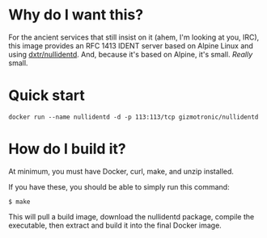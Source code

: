 # Why do I want this?

For the ancient services that still insist on it (ahem, I'm looking at you, IRC), this image provides an RFC 1413 IDENT server based on Alpine Linux and using [dxtr/nullidentd](https://github.com/dxtr/nullidentd). And, because it's based on Alpine, it's small. *Really* small.

# Quick start

`docker run --name nullidentd -d -p 113:113/tcp gizmotronic/nullidentd`

# How do I build it?

At minimum, you must have Docker, curl, make, and unzip installed.

If you have these, you should be able to simply run this command:

`$ make`

This will pull a build image, download the nullidentd package, compile the executable, then extract and build it into the final Docker image.
